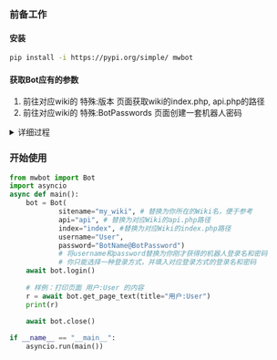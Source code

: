 ### 前备工作
#### 安装

```bash
pip install -i https://pypi.org/simple/ mwbot
```

#### 获取Bot应有的参数
1. 前往对应wiki的 特殊:版本 页面获取wiki的index.php, api.php的路径
2. 前往对应wiki的 特殊:BotPasswords 页面创建一套机器人密码
<details><summary>详细过程</summary>
    1. 填入“机器人名称”。（如：BotName）
    2. 选择下方的权限
        - 这将能够限制通过机器人密码登录后的账户权限，尤其是当你的人工账户和机器人是同一账户时，这将有效保护你的账户。
        - bot只能使用您选中的与您拥有的权限的交集。
    3. 创建成功，获得机器人密码，你将有两种登录机器人的方式，任意一种都能登录至机器人账户：
        - 登录名为User@BotName，密码为BotPassword
        - 登录名为User，密码为BotName@BotPassword
</details>

### 开始使用
```py
from mwbot import Bot
import asyncio
async def main():
    bot = Bot(
            sitename="my_wiki", # 替换为你所在的Wiki名，便于参考
            api="api", # 替换为对应Wiki的api.php路径
            index="index", #替换为对应Wiki的index.php路径
            username="User",
            password="BotName@BotPassword")
            # 将username和password替换为你刚才获得的机器人登录名和密码
            # 你只能选择一种登录方式，并填入对应登录方式的登录名和密码
    await bot.login()
    
    # 样例：打印页面 用户:User 的内容
    r = await bot.get_page_text(title="用户:User")
    print(r)
    
    await bot.close()

if __name__ == "__main__":
    asyncio.run(main())
```